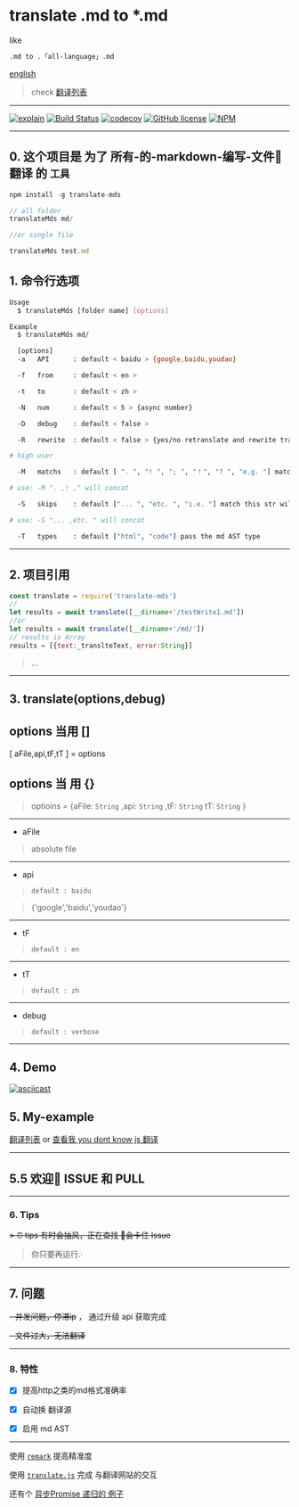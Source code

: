 # translate .md to *.md

like

``` bash
.md to .「all-language」.md
```

[english](./README.en.md)

> check [翻译列表](https://github.com/chinanf-boy/translate-list)

---

[![explain](http://llever.com/explain.svg)](https://github.com/chinanf-boy/explain-translateMds)
[![Build Status](https://travis-ci.org/chinanf-boy/translate-mds.svg?branch=master)](https://travis-ci.org/chinanf-boy/translate-mds)
[![codecov](https://codecov.io/gh/chinanf-boy/translate-mds/branch/master/graph/badge.svg)](https://codecov.io/gh/chinanf-boy/translate-mds)
[![GitHub license](https://img.shields.io/github/license/chinanf-boy/translate-mds.svg)](https://github.com/chinanf-boy/translate-mds/blob/master/License)
[![NPM](https://nodei.co/npm/translate-mds.png)](https://nodei.co/npm/translate-mds/)

---

## 0. 这个项目是 为了 所有-的-markdown-编写-文件📃 翻译 的 `工具`

``` js
npm install -g translate-mds
```

``` js
// all folder
translateMds md/

//or single file

translateMds test.md
```

## 1. 命令行选项

``` bash
Usage
  $ translateMds [folder name] [options]

Example
  $ translateMds md/

  [options]
  -a   API      : default < baidu > {google,baidu,youdao}

  -f   from     : default < en >

  -t   to       : default < zh >

  -N   num      : default < 5 > {async number}

  -D   debug    : default < false >

  -R   rewrite  : default < false > {yes/no retranslate and rewrite translate file}

# high user

  -M   matchs   : default [ ". ", "! ", "; ", "！", "? ", "e.g. "] match this str, merge translate

# use: -M ". ,! ," will concat

  -S   skips    : default ["... ", "etc. ", "i.e. "] match this str will, skip merge translate

# use: -S "... ,etc. " will concat

  -T   types    : default ["html", "code"] pass the md AST type

```
---

## 2. 项目引用

``` js
const translate = require('translate-mds')
//
let results = await translate([__dirname+'/testWrite1.md'])
//or
let results = await translate([__dirname+'/md/'])
// results is Array
results = [{text:_translteText, error:String}]

```

> ...

---

## 3. translate(options,debug)

## options 当用 []

[ aFile,api,tF,tT ] = options

## options 当 用 {}

> optioins = {aFile: `String` ,api: `String` ,tF: `String` tT: `String` }

---

- aFile

> absolute file

---

- api

>``default : baidu``

>{'google','baidu','youdao'}

---

- tF

>``default : en``

---

- tT

>``default : zh``

---

- debug

> ``default : verbose``

---

## 4. Demo

[![asciicast](https://asciinema.org/a/aPDJ0Vdt3awZs8NJV8DtYH0ww.png)](https://asciinema.org/a/aPDJ0Vdt3awZs8NJV8DtYH0ww)

## 5. My-example

[翻译列表](https://github.com/chinanf-boy/translate-list) or
[查看我 you dont know js 翻译](https://github.com/chinanf-boy/You-Dont-Know-Js)

---


## 5.5 欢迎👏 ISSUE 和 PULL

---

### 6. Tips

~~> ⏰ tips 有时会抽风，正在查找 会卡住 Issue~~

>你只要再运行.·

---

## 7. 问题

~~- 并发问题，停滞ip~~ ， 通过升级 api 获取完成

~~- 文件过大，无法翻译~~

---

### 8. 特性

- [x] 提高http之类的md格式准确率

- [x] 自动换 翻译源

- [x] 启用 md AST

---

使用 [``remark``](https://github.com/wooorm/remark) 提高精准度

使用 [``translate.js``](https://github.com/Selection-Translator/translation.js) 完成 与翻译网站的交互

还有个 [异步Promise 递归的 例子](https://github.com/chinanf-boy/translate-mds/blob/master/src/setObjectKey.js#L78)
